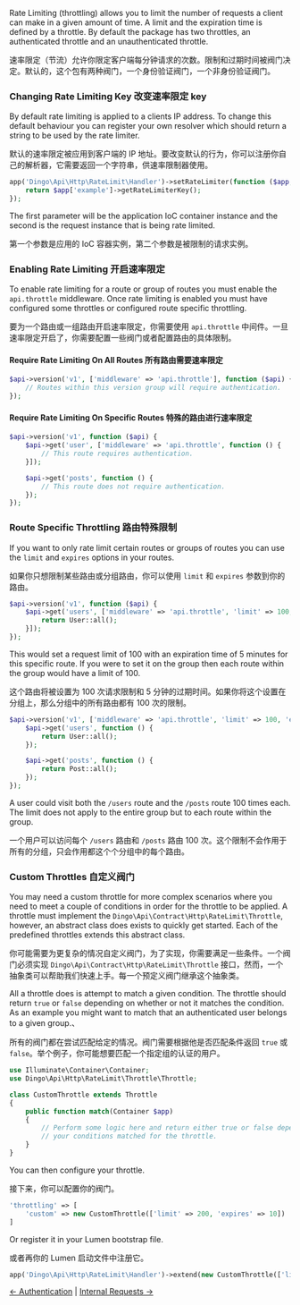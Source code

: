 Rate Limiting (throttling) allows you to limit the number of requests a client can make in a given amount of time. A limit and the expiration time is defined by a throttle. By default the package has two throttles, an authenticated throttle and an unauthenticated throttle.

速率限定（节流）允许你限定客户端每分钟请求的次数。限制和过期时间被阀门决定。默认的，这个包有两种阀门，一个身份验证阀门，一个非身份验证阀门。

### Changing Rate Limiting Key 改变速率限定 key

By default rate limiting is applied to a clients IP address. To change this default behaviour you can register your own resolver which should return a string to be used by the rate limiter.

默认的速率限定被应用到客户端的 IP 地址。要改变默认的行为，你可以注册你自己的解析器，它需要返回一个字符串，供速率限制器使用。

```php
app('Dingo\Api\Http\RateLimit\Handler')->setRateLimiter(function ($app, $request) {
    return $app['example']->getRateLimiterKey();
});
```

The first parameter will be the application IoC container instance and the second is the request instance that is being rate limited.

第一个参数是应用的 IoC 容器实例，第二个参数是被限制的请求实例。

### Enabling Rate Limiting 开启速率限定

To enable rate limiting for a route or group of routes you must enable the `api.throttle` middleware. Once rate limiting is enabled you must have configured some throttles or configured route specific throttling.

要为一个路由或一组路由开启速率限定，你需要使用 `api.throttle` 中间件。一旦速率限定开启了，你需要配置一些阀门或者配置路由的具体限制。

#### Require Rate Limiting On All Routes 所有路由需要速率限定

```php
$api->version('v1', ['middleware' => 'api.throttle'], function ($api) {
    // Routes within this version group will require authentication.
});
```

#### Require Rate Limiting On Specific Routes 特殊的路由进行速率限定

```php
$api->version('v1', function ($api) {
    $api->get('user', ['middleware' => 'api.throttle', function () {
        // This route requires authentication.
    }]);

    $api->get('posts', function () {
        // This route does not require authentication.
    });
});
```

### Route Specific Throttling 路由特殊限制

If you want to only rate limit certain routes or groups of routes you can use the `limit` and `expires` options in your routes.

如果你只想限制某些路由或分组路由，你可以使用 `limit` 和 `expires` 参数到你的路由。

```php
$api->version('v1', function ($api) {
    $api->get('users', ['middleware' => 'api.throttle', 'limit' => 100, 'expires' => 5, function () {
        return User::all();
    }]);
});
```

This would set a request limit of 100 with an expiration time of 5 minutes for this specific route. If you were to set it on the group then each route within the group would have a limit of 100.

这个路由将被设置为 100 次请求限制和 5 分钟的过期时间。如果你将这个设置在分组上，那么分组中的所有路由都有 100 次的限制。

```php
$api->version('v1', ['middleware' => 'api.throttle', 'limit' => 100, 'expires' => 5], function ($api) {
    $api->get('users', function () {
        return User::all();
    });

    $api->get('posts', function () {
        return Post::all();
    });
});
```

A user could visit both the `/users` route and the `/posts` route 100 times each. The limit does not apply to the entire group but to each route within the group.

一个用户可以访问每个 `/users` 路由和 `/posts` 路由 100 次。这个限制不会作用于所有的分组，只会作用都这个个分组中的每个路由。

### Custom Throttles 自定义阀门

You may need a custom throttle for more complex scenarios where you need to meet a couple of conditions in order for the throttle to be applied. A throttle must implement the `Dingo\Api\Contract\Http\RateLimit\Throttle`, however, an abstract class does exists to quickly get started. Each of the predefined throttles extends this abstract class.

你可能需要为更复杂的情况自定义阀门，为了实现，你需要满足一些条件。一个阀门必须实现 `Dingo\Api\Contract\Http\RateLimit\Throttle` 接口，然而，一个抽象类可以帮助我们快速上手。每一个预定义阀门继承这个抽象类。

All a throttle does is attempt to match a given condition. The throttle should return `true` or `false` depending on whether or not it matches the condition. As an example you might want to match that an authenticated user belongs to a given group.、

所有的阀门都在尝试匹配给定的情况。阀门需要根据他是否匹配条件返回 `true` 或 `false`。举个例子，你可能想要匹配一个指定组的认证的用户。

```php
use Illuminate\Container\Container;
use Dingo\Api\Http\RateLimit\Throttle\Throttle;

class CustomThrottle extends Throttle
{
    public function match(Container $app)
    {
        // Perform some logic here and return either true or false depending on whether
        // your conditions matched for the throttle.
    }
}
```

You can then configure your throttle.

接下来，你可以配置你的阀门。

```php
'throttling' => [
    'custom' => new CustomThrottle(['limit' => 200, 'expires' => 10])
]
```

Or register it in your Lumen bootstrap file.

或者再你的 Lumen 启动文件中注册它。

```php
app('Dingo\Api\Http\RateLimit\Handler')->extend(new CustomThrottle(['limit' => 200, 'expires' => 10]));
```

[← Authentication](https://github.com/liyu001989/dingo-api-wiki-zh/blob/master/Authentication.md) | [Internal Requests →](https://github.com/liyu001989/dingo-api-wiki-zh/blob/master/Internal-Requests.md)
